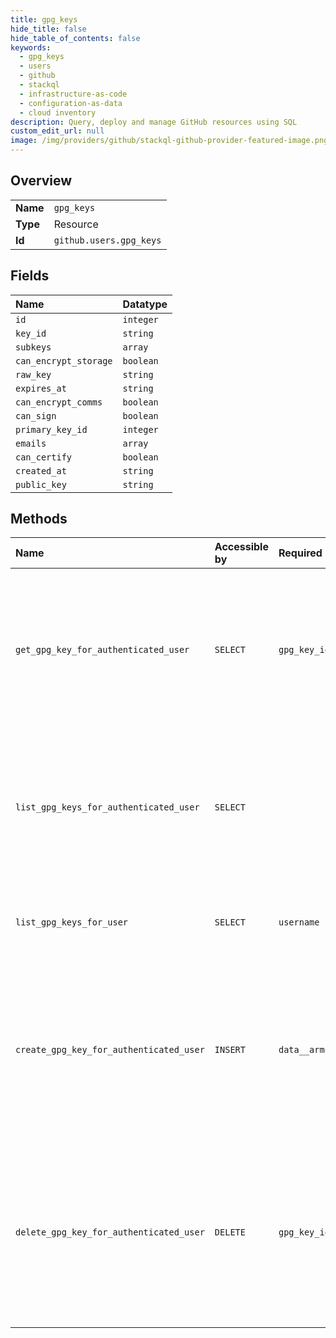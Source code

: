 ```yaml
---
title: gpg_keys
hide_title: false
hide_table_of_contents: false
keywords:
  - gpg_keys
  - users
  - github    
  - stackql
  - infrastructure-as-code
  - configuration-as-data
  - cloud inventory
description: Query, deploy and manage GitHub resources using SQL
custom_edit_url: null
image: /img/providers/github/stackql-github-provider-featured-image.png
---
```

  
    

## Overview
<table><tbody>
<tr><td><b>Name</b></td><td><code>gpg_keys</code></td></tr>
<tr><td><b>Type</b></td><td>Resource</td></tr>
<tr><td><b>Id</b></td><td><code>github.users.gpg_keys</code></td></tr>
</tbody></table>

## Fields
| Name | Datatype |
|:-----|:---------|
| `id` | `integer` |
| `key_id` | `string` |
| `subkeys` | `array` |
| `can_encrypt_storage` | `boolean` |
| `raw_key` | `string` |
| `expires_at` | `string` |
| `can_encrypt_comms` | `boolean` |
| `can_sign` | `boolean` |
| `primary_key_id` | `integer` |
| `emails` | `array` |
| `can_certify` | `boolean` |
| `created_at` | `string` |
| `public_key` | `string` |
## Methods
| Name | Accessible by | Required Params | Description |
|:-----|:--------------|:----------------|:------------|
| `get_gpg_key_for_authenticated_user` | `SELECT` | `gpg_key_id` | View extended details for a single GPG key. Requires that you are authenticated via Basic Auth or via OAuth with at least `read:gpg_key` [scope](https://docs.github.com/apps/building-oauth-apps/understanding-scopes-for-oauth-apps/). |
| `list_gpg_keys_for_authenticated_user` | `SELECT` |  | Lists the current user's GPG keys. Requires that you are authenticated via Basic Auth or via OAuth with at least `read:gpg_key` [scope](https://docs.github.com/apps/building-oauth-apps/understanding-scopes-for-oauth-apps/). |
| `list_gpg_keys_for_user` | `SELECT` | `username` | Lists the GPG keys for a user. This information is accessible by anyone. |
| `create_gpg_key_for_authenticated_user` | `INSERT` | `data__armored_public_key` | Adds a GPG key to the authenticated user's GitHub account. Requires that you are authenticated via Basic Auth, or OAuth with at least `write:gpg_key` [scope](https://docs.github.com/apps/building-oauth-apps/understanding-scopes-for-oauth-apps/). |
| `delete_gpg_key_for_authenticated_user` | `DELETE` | `gpg_key_id` | Removes a GPG key from the authenticated user's GitHub account. Requires that you are authenticated via Basic Auth or via OAuth with at least `admin:gpg_key` [scope](https://docs.github.com/apps/building-oauth-apps/understanding-scopes-for-oauth-apps/). |
